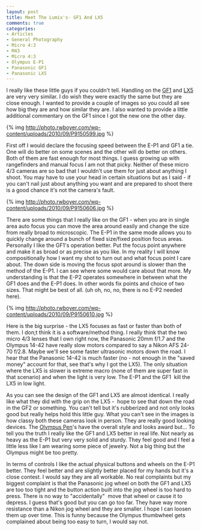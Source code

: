 ```yaml
---
layout: post
title: Meet The Lumix's- GF1 And LX5
comments: true
categories:
- Articles
- General Photography
- Micro 4:3
- M43
- Micro 4:3
- Olympus E-P1
- Panasonic GF1
- Panasonic LX5
---
```

I really like these little guys if you couldn't tell. Handling on the <a href="http://www.amazon.com/gp/redirect.html?ie=UTF8&amp;location=http%3A%2F%2Fwww.amazon.com%2Fgp%2Foffer-listing%2FB002MUAEX4%3Fie%3DUTF8%26ref_%3Ddp_olp_new_map%26qid%3D1284592102%26sr%3D1-1%26condition%3Dnew&amp;tag=rbde-20&amp;linkCode=ur2&amp;camp=1789&amp;creative=390957" target="_blank">GF1</a> and <a href="http://www.amazon.com/gp/redirect.html?ie=UTF8&amp;location=http%3A%2F%2Fwww.amazon.com%2Fgp%2Foffer-listing%2FB003WJR69E%3Fie%3DUTF8%26ref_%3Ddp_olp_new%26qid%3D1284592151%26sr%3D1-1%26condition%3Dnew&amp;tag=rbde-20&amp;linkCode=ur2&amp;camp=1789&amp;creative=390957" target="_blank">LX5</a> are very very similar. I do wish they were exactly the same but they are close enough. I wanted to provide a couple of images so you could all see how big they are and how similar they are. I also wanted to provide a little additional commentary on the GF1 since I got the new one the other day.

{% img http://photo.rwboyer.com/wp-content/uploads/2010/09/P9150599.jpg %}

First off I would declare the focusing speed between the E-P1 and GF1 a tie. One will do better on some scenes and the other will do better on others. Both of them are fast enough for most things. I guess growing up with rangefinders and manual focus I am not that picky. Neither of these micro 4/3 cameras are so bad that I wouldn't use them for just about anything I shoot. You may have to use your head in certain situations but as I said - if you can't nail just about anything you want and are prepared to shoot there is a good chance it's not the camera's fault.

{% img http://photo.rwboyer.com/wp-content/uploads/2010/09/P9150606.jpg %}

There are some things that I really like on the GF1 - when you are in single area auto focus you can move the area around easily and change the size from really broad to microscopic. The E-P1 in the same mode allows you to quickly change around a bunch of fixed size/fixed position focus areas. Personally I like the GF1's operation better. Put the focus point anywhere and make it as broad or as precise as you like. In my reality I will know compositionally how I want my shot to turn out and what focus point I care about. The down side is moving the focus spot around is slower than the method of the E-P1. I can see where some would care about that more. My understanding is that the E-P2 operates somewhere in between what the GF1 does and the E-P1 does. In other words fix points and choice of two sizes. That might be best of all. (uh oh, no, no, there is no E-P2 needed here).

{% img http://photo.rwboyer.com/wp-content/uploads/2010/09/P9150610.jpg %}

Here is the big surprise - the LX5 focuses as fast or faster than both of them. I don;t think it is a software/method thing. I really think that the two micro 4/3 lenses that I own right now, the Panasonic 20mm f/1.7 and the Olympus 14-42 have really slow motors compared to say a Nikon AFS 24-70 f/2.8. Maybe we'll see some faster ultrasonic motors down the road. I hear that the Panasonic 14-42 is much faster (no - not enough in the "saved money" account for that, see that's why I got the LX5). The only situation where the LX5 is slower is extreme macro (none of them are super fast in that scenario) and when the light is very low. The E-P1 and the GF1  kill the LX5 in low light.

As you can see the design of the GF1 and LX5 are almost identical. I really like what they did with the grip on the LX5 -  hope to see that down the road in the GF2 or something. You can't tell but it's rubberized and not only looks good but really helps hold this little guy. What you can't see in the images is how classy both these cameras look in person. They are really good looking devices. The <a href="http://www.amazon.com/gp/redirect.html?ie=UTF8&amp;location=http%3A%2F%2Fwww.amazon.com%2Fgp%2Foffer-listing%2FB002CGSYKS%3Fie%3DUTF8%26ref_%3Ddp_olp_new_map%26qid%3D1284592021%26sr%3D8-1%26condition%3Dnew&amp;tag=rbde-20&amp;linkCode=ur2&amp;camp=1789&amp;creative=390957" target="_blank">Olympus Pen</a>'s have the overall style and looks award but... To tell you the truth I really like the GF1 and LX5 better in real life. Not nearly as heavy as the E-P1 but very very solid and sturdy. They feel good and I feel a little less like I am wearing some piece of jewelry. Not a big thing but the Olympus might be too pretty.

In terms of controls I like the actual physical buttons and wheels on the E-P1 better. They feel better and are slightly better placed for my hands but it's a close contest. I would say they are all workable. No real complaints but my biggest complaint is that the Panasonic jog wheel on both the GF1 and LX5 are too too tight and the button action built into the jog wheel is too hard to press. There is no way to "accidentally"  move that wheel or cause it to depress. I guess that's good but you can go too far. They have way more resistance than a Nikon jog wheel and they are smaller. I hope I can loosen them up over time. This is funny because the Olympus thumbwheel gets complained about being too easy to turn, I would say not.